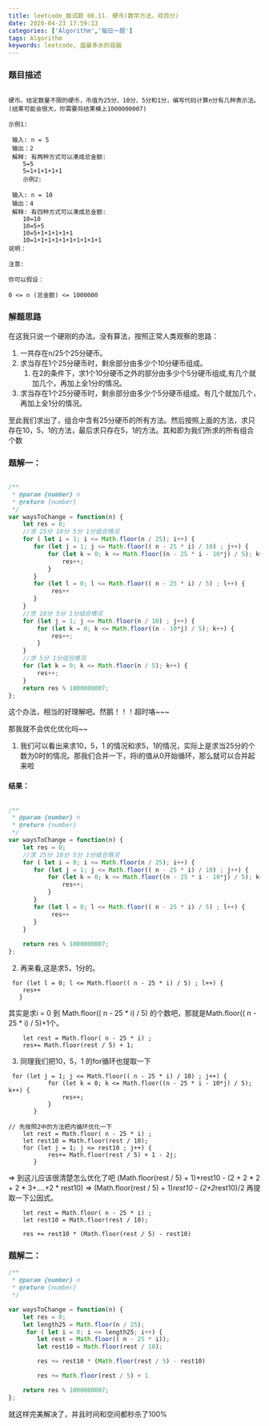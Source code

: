 ```yaml
---
title: leetcode_面试题 08.11. 硬币(数学方法，双百分)
date: 2020-04-23 17:59:13
categories: ['Algorithm','每日一题']
tags: Algorithm
keywords: leetcode, 盛最多水的容器
---
```


### 题目描述
```

硬币。给定数量不限的硬币，币值为25分、10分、5分和1分，编写代码计算n分有几种表示法。(结果可能会很大，你需要将结果模上1000000007)

示例1:

 输入: n = 5
 输出：2
 解释: 有两种方式可以凑成总金额:
	5=5
	5=1+1+1+1+1
	示例2:

 输入: n = 10
 输出：4
 解释: 有四种方式可以凑成总金额:
	10=10
	10=5+5
	10=5+1+1+1+1+1
	10=1+1+1+1+1+1+1+1+1+1
说明：

注意:

你可以假设：

0 <= n (总金额) <= 1000000

```

### 解题思路

在这我只说一个硬刚的办法。没有算法，按照正常人类观察的思路：
1. 一共存在n/25个25分硬币。
2. 求当存在1个25分硬币时，剩余部分由多少个10分硬币组成。
 	1. 在2的条件下，求1个10分硬币之外的部分由多少个5分硬币组成,有几个就加几个，再加上全1分的情况。
3. 求当存在1个25分硬币时，剩余部分由多少个5分硬币组成。有几个就加几个，再加上全1分的情况。

至此我们求出了，组合中含有25分硬币的所有方法。然后按照上面的方法，求只存在10，5，1的方法，最后求只存在5，1的方法。其和即为我们所求的所有组合个数


###  题解一：
```javascript

/**
 * @param {number} n
 * @return {number}
 */
var waysToChange = function(n) {
    let res = 0;
    //求 25分 10分 5分 1分组合情况
    for ( let i = 1; i <= Math.floor(n / 25); i++) {
       for (let j = 1; j <= Math.floor(( n - 25 * i) / 10) ; j++) {
           for (let k = 0; k <= Math.floor((n - 25 * i - 10*j) / 5); k++) {
               res++;
           }
       }
       for (let l = 0; l <= Math.floor(( n - 25 * i) / 5) ; l++) {
            res++
       }
    }
    //求 10分 5分 1分组合情况
    for (let j = 1; j <= Math.floor(n / 10) ; j++) {
        for (let k = 0; k <= Math.floor((n - 10*j) / 5); k++) {
            res++;
        }
    }
    //求 5分 1分组合情况
    for (let k = 0; k <= Math.floor(n / 5); k++) {
        res++;
    }
    return res % 1000000007;
};
```
这个办法，相当的好理解吧。然鹅！！！超时咯~~~

那我就不会优化优化吗~~

1. 我们可以看出来求10，5，1 的情况和求5，1的情况，实际上是求当25分的个数为0时的情况。那我们合并一下，将i的值从0开始循环，那么就可以合并起来啦

#### 结果：
```javascript

/**
 * @param {number} n
 * @return {number}
 */
var waysToChange = function(n) {
    let res = 0;
    //求 25分 10分 5分 1分组合情况
    for ( let i = 0; i <= Math.floor(n / 25); i++) {
       for (let j = 1; j <= Math.floor(( n - 25 * i) / 10) ; j++) {
           for (let k = 0; k <= Math.floor((n - 25 * i - 10*j) / 5); k++) {
               res++;
           }
       }
       for (let l = 0; l <= Math.floor(( n - 25 * i) / 5) ; l++) {
            res++
       }
    }
  
    return res % 1000000007;
};
```

2. 再来看,这是求5，1分的。 
```
 for (let l = 0; l <= Math.floor(( n - 25 * i) / 5) ; l++) {
   	res++
   }
```
其实是求i = 0 到 Math.floor(( n - 25 * i) / 5) 的个数吧，那就是Math.floor(( n - 25 * i) / 5)+1个。

```
	let rest = Math.floor( n - 25 * i) ;
	res+= Math.floor(rest / 5) + 1;
```

3. 同理我们把10，5，1 的for循环也提取一下
```
 for (let j = 1; j <= Math.floor(( n - 25 * i) / 10) ; j++) {
           for (let k = 0; k <= Math.floor((n - 25 * i - 10*j) / 5); k++) {
               res++;
           }
       }

// 先按照2中的方法把内循环优化一下
	let rest = Math.floor( n - 25 * i) ;
	let rest10 = Math.floor(rest / 10);
 	for (let j = 1; j <= rest10 ; j++) {
           res+= Math.floor(rest / 5) + 1 - 2j;
       }
```
=> 到这儿应该很清楚怎么优化了吧 (Math.floor(rest / 5) + 1)*rest10 - (2 + 2 * 2 + 2 * 3+....+2 * rest10)
=> (Math.floor(rest / 5) + 1)*rest10 - (2+2*rest10)/2 再提取一下公因式。
```
	let rest = Math.floor( n - 25 * i) ;
	let rest10 = Math.floor(rest / 10);
	
    res += rest10 * (Math.floor(rest / 5) - rest10)

```
###  题解二：
```javascript
/**
 * @param {number} n
 * @return {number}
 */

var waysToChange = function(n) {
    let res = 0;
    let length25 = Math.floor(n / 25);
     for ( let i = 0; i <= length25; i++) {
        let rest = Math.floor(( n - 25 * i));
        let rest10 = Math.floor(rest / 10);

        res += rest10 * (Math.floor(rest / 5) - rest10)

        res += Math.floor(rest / 5) + 1

    return res % 1000000007;
};
```
就这样完美解决了，并且时间和空间都秒杀了100%